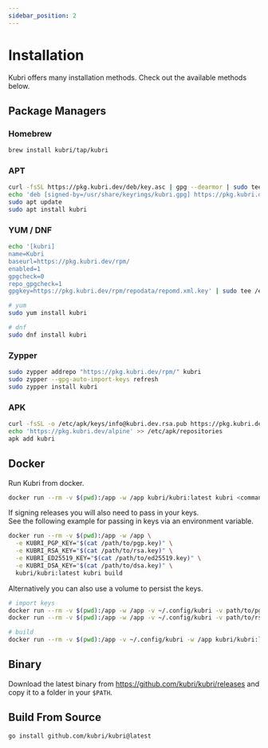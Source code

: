 ```yaml
---
sidebar_position: 2
---
```


# Installation

Kubri offers many installation methods. Check out the available methods below.

## Package Managers

### Homebrew

```sh
brew install kubri/tap/kubri
```

### APT

```sh
curl -fsSL https://pkg.kubri.dev/deb/key.asc | gpg --dearmor | sudo tee /usr/share/keyrings/kubri.gpg
echo 'deb [signed-by=/usr/share/keyrings/kubri.gpg] https://pkg.kubri.dev/deb/ stable main' | sudo tee /etc/apt/sources.list.d/kubri.list
sudo apt update
sudo apt install kubri
```

### YUM / DNF

```sh
echo '[kubri]
name=Kubri
baseurl=https://pkg.kubri.dev/rpm/
enabled=1
gpgcheck=0
repo_gpgcheck=1
gpgkey=https://pkg.kubri.dev/rpm/repodata/repomd.xml.key' | sudo tee /etc/yum.repos.d/kubri.repo

# yum
sudo yum install kubri

# dnf
sudo dnf install kubri
```

### Zypper

```sh
sudo zypper addrepo "https://pkg.kubri.dev/rpm/" kubri
sudo zypper --gpg-auto-import-keys refresh
sudo zypper install kubri
```

### APK

```sh
curl -fsSL -o /etc/apk/keys/info@kubri.dev.rsa.pub https://pkg.kubri.dev/alpine/info@kubri.dev.rsa.pub
echo 'https://pkg.kubri.dev/alpine' >> /etc/apk/repositories
apk add kubri
```

## Docker

Run Kubri from docker.

```sh
docker run --rm -v $(pwd):/app -w /app kubri/kubri:latest kubri <command>
```

If signing releases you will also need to pass in your keys.  
See the following example for passing in keys via an environment variable.

```sh
docker run --rm -v $(pwd):/app -w /app \
  -e KUBRI_PGP_KEY="$(cat /path/to/pgp.key)" \
  -e KUBRI_RSA_KEY="$(cat /path/to/rsa.key)" \
  -e KUBRI_ED25519_KEY="$(cat /path/to/ed25519.key)" \
  -e KUBRI_DSA_KEY="$(cat /path/to/dsa.key)" \
  kubri/kubri:latest kubri build
```

Alternatively you can also use a volume to persist the keys.

```sh
# import keys
docker run --rm -v $(pwd):/app -w /app -v ~/.config/kubri -v path/to/pgp.key:/pgp.key kubri/kubri:latest kubri keys import pgp /pgp.key
docker run --rm -v $(pwd):/app -w /app -v ~/.config/kubri -v path/to/rsa.key:/rsa.key kubri/kubri:latest kubri keys import rsa /rsa.key

# build
docker run --rm -v $(pwd):/app -v ~/.config/kubri -w /app kubri/kubri:latest kubri build
```

## Binary

Download the latest binary from https://github.com/kubri/kubri/releases and copy it to a folder in
your `$PATH`.

## Build From Source

```sh
go install github.com/kubri/kubri@latest
```

